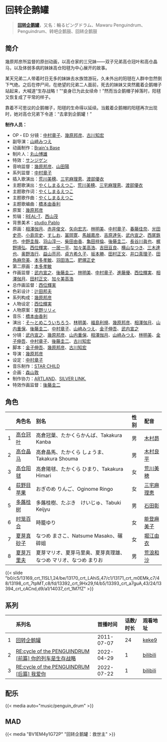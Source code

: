 # 回转企鹅罐


> <u>**[回转企鹅罐](https://bgm.tv/subject/18624)**</u>，又名：輪るピングドラム、Mawaru Penguindrum、Penguindrum、转吧企鹅鼓、回转企鹅鼓

## 简介

幾原邦彦所监督的原创动画，以高仓家的三兄妹——双子兄弟高仓冠叶和高仓晶马，以及体弱多病的妹妹高仓阳毬为中心展开的故事。

某天兄弟二人带着时日无多的妹妹去水族馆游玩，久未外出的阳毬在人群中忽然倒下气绝。之后在停尸间，在绝望的兄弟二人面前，死去的妹妹又突然戴着企鹅帽子站起来，大喊道“生存战略！”“妾身已为此女续命！”然而当企鹅帽子掉落时，阳毬又恢复成了平常的样子。

靠着不可思议的企鹅帽子，阳毬的生命得以延续。当戴着企鹅帽的阳毬再次出现时，她对高仓兄弟下令道：“去拿到企鹅罐！”

**制作人员：**
- OP・ED 分镜：[中村章子](https://bgm.tv/person/3310)、[幾原邦彦](https://bgm.tv/person/724)、[古川知宏](https://bgm.tv/person/12229)
- 副导演：[山﨑みつえ](https://bgm.tv/person/8482)
- 动画制作：[Brain's Base](https://bgm.tv/person/3329)
- 制片人：[丸山博雄](https://bgm.tv/person/5783)
- 特效：[サンジゲン](https://bgm.tv/person/7061)
- 音响监督：[幾原邦彦](https://bgm.tv/person/724)、[山田陽](https://bgm.tv/person/14196)
- 系列监督：[中村章子](https://bgm.tv/person/3310)
- 插入歌演出：[荒川美穂](https://bgm.tv/person/6786)、[三宅麻理恵](https://bgm.tv/person/6846)、[渡部優衣](https://bgm.tv/person/6133)
- 主题歌演出：[やくしまるえつこ](https://bgm.tv/person/6559)、[荒川美穂](https://bgm.tv/person/6786)、[三宅麻理恵](https://bgm.tv/person/6846)、[渡部優衣](https://bgm.tv/person/6133)
- 主题歌作词：[やくしまるえつこ](https://bgm.tv/person/6559)
- 主题歌作曲：[やくしまるえつこ](https://bgm.tv/person/6559)
- 主题歌编曲：[橋本由香利](https://bgm.tv/person/3587)
- 原案：[幾原邦彦](https://bgm.tv/person/724)
- 剪辑：[REAL-T](https://bgm.tv/person/46772)、[西山茂](https://bgm.tv/person/6004)
- 背景美术：[studio Pablo](https://bgm.tv/person/18582)
- 原画：[相澤伽月](https://bgm.tv/person/731)、[赤井俊文](https://bgm.tv/person/7825)、[矢向宏志](https://bgm.tv/person/12763)、[林明美](https://bgm.tv/person/146)、[中村章子](https://bgm.tv/person/3310)、[春藤佳奈](https://bgm.tv/person/26580)、[光田史亮](https://bgm.tv/person/12286)、[小島崇史](https://bgm.tv/person/12524)、[すしお](https://bgm.tv/person/2649)、[冨岡寛](https://bgm.tv/person/12227)、[馬越嘉彦](https://bgm.tv/person/820)、[吉原達矢](https://bgm.tv/person/11315)、[武内宣之](https://bgm.tv/person/734)、[西尾鉄也](https://bgm.tv/person/643)、[中野圭哉](https://bgm.tv/person/13051)、[羽山淳一](https://bgm.tv/person/1312)、[柴田由香](https://bgm.tv/person/3780)、[亀田祥倫](https://bgm.tv/person/8611)、[後藤圭二](https://bgm.tv/person/305)、[長谷川眞也](https://bgm.tv/person/727)、[梶野靖弘](https://bgm.tv/person/43163)、[西位輝実](https://bgm.tv/person/6847)、[一居一平](https://bgm.tv/person/19478)、[加々美高浩](https://bgm.tv/person/3553)、[吉田亘良](https://bgm.tv/person/12230)、[横山なつき](https://bgm.tv/person/49768)、[三木達也](https://bgm.tv/person/12237)、[奥野浩行](https://bgm.tv/person/11324)、[益山亮司](https://bgm.tv/person/11783)、[貞方希久子](https://bgm.tv/person/3623)、[坂本勝](https://bgm.tv/person/26341)、[田村正文](https://bgm.tv/person/12608)、[井口真理子](https://bgm.tv/person/60674)、[田角麻奈美](https://bgm.tv/person/48623)、[本多孝敏](https://bgm.tv/person/33983)、[羽田浩二](https://bgm.tv/person/13188)、[肥塚正史](https://bgm.tv/person/23098)
- 第二原画：[本多孝敏](https://bgm.tv/person/33983)
- 作画监督：[武内宣之](https://bgm.tv/person/734)、[後藤圭二](https://bgm.tv/person/305)、[林明美](https://bgm.tv/person/146)、[中村章子](https://bgm.tv/person/3310)、[進藤優](https://bgm.tv/person/12235)、[西位輝実](https://bgm.tv/person/6847)、[相澤伽月](https://bgm.tv/person/731)、[田村正文](https://bgm.tv/person/12608)、[加々美高浩](https://bgm.tv/person/3553)
- 总作画监督：[西位輝実](https://bgm.tv/person/6847)
- 色彩设计：[辻田邦夫](https://bgm.tv/person/837)
- 系列构成：[幾原邦彦](https://bgm.tv/person/724)
- 人物设定：[西位輝実](https://bgm.tv/person/6847)
- 人物原案：[星野リリィ](https://bgm.tv/person/6785)
- 音乐：[橋本由香利](https://bgm.tv/person/3587)
- 演出：[そ～とめこういちろう](https://bgm.tv/person/3429)、[林明美](https://bgm.tv/person/146)、[福島利規](https://bgm.tv/person/2512)、[幾原邦彦](https://bgm.tv/person/724)、[相澤伽月](https://bgm.tv/person/731)、[山内重保](https://bgm.tv/person/801)、[後藤圭二](https://bgm.tv/person/305)、[中村章子](https://bgm.tv/person/3310)、[山﨑みつえ](https://bgm.tv/person/8482)、[金子伸吾](https://bgm.tv/person/650)、[武内宣之](https://bgm.tv/person/734)
- 分镜：[武内宣之](https://bgm.tv/person/734)、[幾原邦彦](https://bgm.tv/person/724)、[山内重保](https://bgm.tv/person/801)、[相澤伽月](https://bgm.tv/person/731)、[山﨑みつえ](https://bgm.tv/person/8482)、[林明美](https://bgm.tv/person/146)、[金子伸吾](https://bgm.tv/person/650)、[中村章子](https://bgm.tv/person/3310)、[後藤圭二](https://bgm.tv/person/305)、[古川知宏](https://bgm.tv/person/12229)
- 脚本：[金子伸吾](https://bgm.tv/person/650)、[幾原邦彦](https://bgm.tv/person/724)、[古川知宏](https://bgm.tv/person/12229)
- 导演：[幾原邦彦](https://bgm.tv/person/724)
- 设定：[中村章子](https://bgm.tv/person/3310)
- 音乐制作：[STAR CHILD](https://bgm.tv/person/196)
- 企画：[森山敦](https://bgm.tv/person/1535)
- 制作协力：[ARTLAND](https://bgm.tv/person/7118)、[SILVER LINK.](https://bgm.tv/person/6352)
- 特效作画监督：[後藤圭二](https://bgm.tv/person/305)

## 角色

|     |   角色名   |   别名  | 性别 |  配音  |
|:--- |:------  |:----      |:---  |:--   |
| 1 | [高仓冠叶](https://bgm.tv/character/13169) | 高倉冠葉、たかくらかんば、Takakura Kanba | 男 | [木村昴](https://bgm.tv/person/6787) |
| 2 | [高仓晶马](https://bgm.tv/character/13170) | 高倉晶馬、たかくら しょうま、Takakura Shouma | 男 | [木村良平](https://bgm.tv/person/4994) |
| 3 | [高仓阳毬](https://bgm.tv/character/13171) | 高倉陽毬、たかくら ひまり、Takakura Himari | 女 | [荒川美穂](https://bgm.tv/person/6786) |
| 4 | [荻野目苹果](https://bgm.tv/character/13198) | おぎのめ りんご、Oginome Ringo | 女 | [三宅麻理恵](https://bgm.tv/person/6846) |
| 5 | [多蕗桂树](https://bgm.tv/character/13392) | 多蕗桂樹、たぶき　けいじゅ、Tabuki Keijyu | 男 | [石田彰](https://bgm.tv/person/3927) |
| 6 | [时笼百合](https://bgm.tv/character/13393) | 時籠ゆり | 女 | [能登麻美子](https://bgm.tv/person/3827) |
| 7 | [夏芽真砂子](https://bgm.tv/character/13394) | なつめ まさこ、Natsume Masako、碾碎姐 | 女 | [堀江由衣](https://bgm.tv/person/3970) |
| 8 | [夏芽万里夫](https://bgm.tv/character/14037) | 夏芽マリオ、夏芽马里奥、夏芽真理雄、なつめ マリオ、なつめ まりお | 男 | [荒浪和沙](https://bgm.tv/person/5050) |

{{< slide "b0/c5/13169_crt_11SL1,24/be/13170_crt_LAhiS,47/c1/13171_crt_m0EMk,c7/48/13198_crt_7tpMT,c8/fd/13392_crt_9Hx29,f4/b5/13393_crt_a7guA,43/24/13394_crt_cACnd,d9/a1/14037_crt_1M7fZ" >}}

## 系列

|     | 系列名                                        | 首播时间       | 话数/时长 | 观看地址                                                                |
| :-- | :----------------------------------------- | :--------- | :---- | :------------------------------------------------------------------ |
| 1   |[回转企鹅罐](https://bgm.tv/subject/18624)| 2011-07-07 | 24    | [keke9](https://www.keke9.app/play/20380-4-138338.html)             |
| 2   |[RE:cycle of the PENGUINDRUM [前篇] 你的列车是生存战略](https://bgm.tv/subject/331946)| 2022-04-29 | 1     | [bilibili](https://www.bilibili.com/video/BV1Zh4y1R7X1/?t=1h10m32s) |
| 3   |[RE:cycle of the PENGUINDRUM [后篇] 我爱你](https://bgm.tv/subject/379789)| 2022-07-22 | 1     | [bilibili](https://www.bilibili.com/video/BV15k4y1s7s6/?t=1h8m52s)  |


## 配乐

{{< media auto="music/penguin_drum" >}}

## MAD

{{< media  "BV1EM4y1G72P" 
"回转企鹅罐：救世主"  >}}

        
